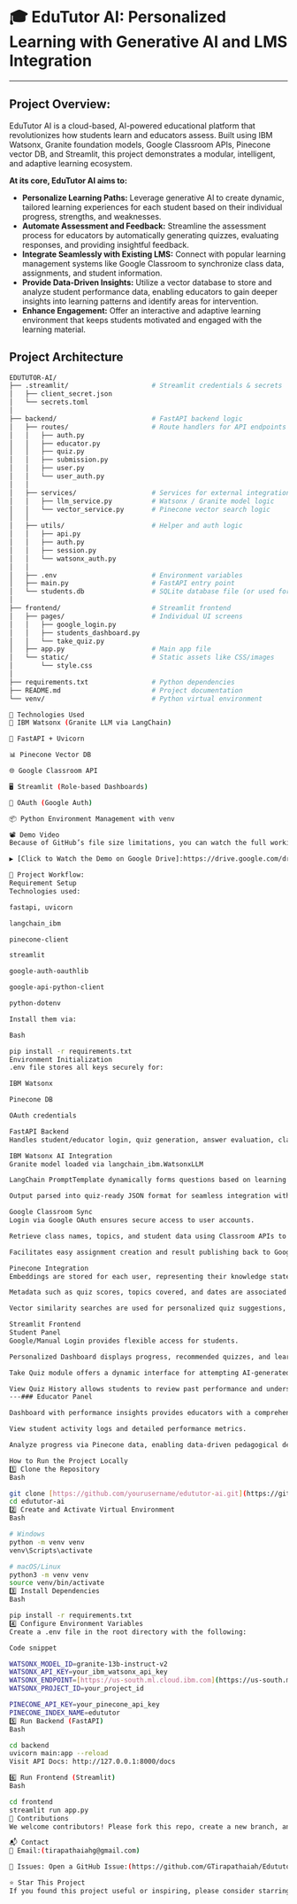 # 🎓 EduTutor AI: Personalized Learning with Generative AI and LMS Integration
---

## Project Overview:
EduTutor AI is a cloud-based, AI-powered educational platform that revolutionizes how students learn and educators assess. Built using IBM Watsonx, Granite foundation models, Google Classroom APIs, Pinecone vector DB, and Streamlit, this project demonstrates a modular, intelligent, and adaptive learning ecosystem.

**At its core, EduTutor AI aims to:**

* **Personalize Learning Paths:** Leverage generative AI to create dynamic, tailored learning experiences for each student based on their individual progress, strengths, and weaknesses.
* **Automate Assessment and Feedback:** Streamline the assessment process for educators by automatically generating quizzes, evaluating responses, and providing insightful feedback.
* **Integrate Seamlessly with Existing LMS:** Connect with popular learning management systems like Google Classroom to synchronize class data, assignments, and student information.
* **Provide Data-Driven Insights:** Utilize a vector database to store and analyze student performance data, enabling educators to gain deeper insights into learning patterns and identify areas for intervention.
* **Enhance Engagement:** Offer an interactive and adaptive learning environment that keeps students motivated and engaged with the learning material.

## Project Architecture

```bash
EDUTUTOR-AI/
├── .streamlit/                     # Streamlit credentials & secrets
│   ├── client_secret.json
│   └── secrets.toml
│
├── backend/                        # FastAPI backend logic
│   ├── routes/                     # Route handlers for API endpoints
│   │   ├── auth.py
│   │   ├── educator.py
│   │   ├── quiz.py
│   │   ├── submission.py
│   │   ├── user.py
│   │   └── user_auth.py
│   │
│   ├── services/                   # Services for external integrations
│   │   ├── llm_service.py          # Watsonx / Granite model logic
│   │   └── vector_service.py       # Pinecone vector search logic
│   │
│   ├── utils/                      # Helper and auth logic
│   │   ├── api.py
│   │   ├── auth.py
│   │   ├── session.py
│   │   └── watsonx_auth.py
│   │
│   ├── .env                        # Environment variables
│   ├── main.py                     # FastAPI entry point
│   └── students.db                 # SQLite database file (or used for local storage)
│
├── frontend/                       # Streamlit frontend
│   ├── pages/                      # Individual UI screens
│   │   ├── google_login.py
│   │   ├── students_dashboard.py
│   │   └── take_quiz.py
│   ├── app.py                      # Main app file
│   └── static/                     # Static assets like CSS/images
│       └── style.css
│
├── requirements.txt                # Python dependencies
├── README.md                       # Project documentation
└── venv/                           # Python virtual environment

🔧 Technologies Used
🧠 IBM Watsonx (Granite LLM via LangChain)

🚀 FastAPI + Uvicorn

📊 Pinecone Vector DB

🌐 Google Classroom API

🖥️ Streamlit (Role-based Dashboards)

🔐 OAuth (Google Auth)

📦 Python Environment Management with venv

📽️ Demo Video
Because of GitHub’s file size limitations, you can watch the full working demo of EduTutor AI here:

▶️ [Click to Watch the Demo on Google Drive]:https://drive.google.com/drive/folders/1-IwiUbY5DNPC8y0cg2315G4-1waaFpM-?usp=sharing

💫 Project Workflow:
Requirement Setup
Technologies used:

fastapi, uvicorn

langchain_ibm

pinecone-client

streamlit

google-auth-oauthlib

google-api-python-client

python-dotenv

Install them via:

Bash

pip install -r requirements.txt
Environment Initialization
.env file stores all keys securely for:

IBM Watsonx

Pinecone DB

OAuth credentials

FastAPI Backend
Handles student/educator login, quiz generation, answer evaluation, classroom sync, and metadata updates. It serves as the central API for all frontend and external service interactions.

IBM Watsonx AI Integration
Granite model loaded via langchain_ibm.WatsonxLLM

LangChain PromptTemplate dynamically forms questions based on learning materials and student progress.

Output parsed into quiz-ready JSON format for seamless integration with the quiz generation module.

Google Classroom Sync
Login via Google OAuth ensures secure access to user accounts.

Retrieve class names, topics, and student data using Classroom APIs to keep EduTutor AI synchronized with existing course structures.

Facilitates easy assignment creation and result publishing back to Google Classroom.

Pinecone Integration
Embeddings are stored for each user, representing their knowledge state and learning patterns.

Metadata such as quiz scores, topics covered, and dates are associated with these embeddings.

Vector similarity searches are used for personalized quiz suggestions, adaptive learning path recommendations, and identifying knowledge gaps.

Streamlit Frontend
Student Panel
Google/Manual Login provides flexible access for students.

Personalized Dashboard displays progress, recommended quizzes, and learning resources.

Take Quiz module offers a dynamic interface for attempting AI-generated quizzes.

View Quiz History allows students to review past performance and understand areas for improvement.
---### Educator Panel

Dashboard with performance insights provides educators with a comprehensive overview of student and class progress.

View student activity logs and detailed performance metrics.

Analyze progress via Pinecone data, enabling data-driven pedagogical decisions and targeted interventions.

How to Run the Project Locally
1️⃣ Clone the Repository
Bash

git clone [https://github.com/yourusername/edututor-ai.git](https://github.com/yourusername/edututor-ai.git)
cd edututor-ai
2️⃣ Create and Activate Virtual Environment
Bash

# Windows
python -m venv venv
venv\Scripts\activate

# macOS/Linux
python3 -m venv venv
source venv/bin/activate
3️⃣ Install Dependencies
Bash

pip install -r requirements.txt
4️⃣ Configure Environment Variables
Create a .env file in the root directory with the following:

Code snippet

WATSONX_MODEL_ID=granite-13b-instruct-v2
WATSONX_API_KEY=your_ibm_watsonx_api_key
WATSONX_ENDPOINT=[https://us-south.ml.cloud.ibm.com](https://us-south.ml.cloud.ibm.com)
WATSONX_PROJECT_ID=your_project_id

PINECONE_API_KEY=your_pinecone_api_key
PINECONE_INDEX_NAME=edututor
5️⃣ Run Backend (FastAPI)
Bash

cd backend
uvicorn main:app --reload
Visit API Docs: http://127.0.0.1:8000/docs

6️⃣ Run Frontend (Streamlit)
Bash

cd frontend
streamlit run app.py
🙌 Contributions
We welcome contributors! Please fork this repo, create a new branch, and raise a PR.

📬 Contact
📧 Email:(tirapathaiahg@gmail.com)

🐛 Issues: Open a GitHub Issue:(https://github.com/GTirapathaiah/Edututor-Ai-Personalized-Learning-With-Generative-Ai-And-Lms-Integration.git)

⭐ Star This Project
If you found this project useful or inspiring, please consider starring the repo 🙏

